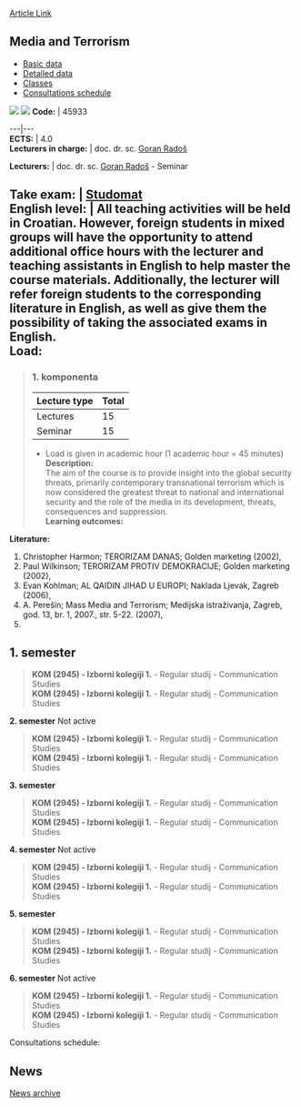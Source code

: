 [Article Link](https://www.fhs.hr/en/course/mat)

## Media and Terrorism
  * [Basic data](https://www.fhs.hr/en/course/mat#v1id-523801_809974_1_0 "Basic data")
  * [Detailed data](https://www.fhs.hr/en/course/mat#v1id-523801_809974_1_1 "Detailed data")
  * [Classes](https://www.fhs.hr/en/course/mat#v1id-523801_809974_1_2 "Classes")
  * [Consultations schedule](https://www.fhs.hr/en/course/mat#v1id-523801_809974_1_3 "Consultations schedule")


[![](https://www.fhs.hr/img/flags/gif/hr.gif)](https://www.fhs.hr/predmet/mit) [![](https://www.fhs.hr/img/flags/gif/gb.gif)](https://www.fhs.hr/en/course/mat)
**Code:** |  45933  
  
---|---  
**ECTS:** |  4.0   
**Lecturers in charge:** |  doc. dr. sc. [Goran Radoš](https://www.fhs.hr/staff/goran.rados)   
  
**Lecturers:** |  doc. dr. sc. [Goran Radoš](https://www.fhs.hr/djelatnik/goran.rados) - Seminar  
  
**Take exam:** |  [Studomat](http://www.isvu.hr/studomat)  
**English level:** |  All teaching activities will be held in Croatian. However, foreign students in mixed groups will have the opportunity to attend additional office hours with the lecturer and teaching assistants in English to help master the course materials. Additionally, the lecturer will refer foreign students to the corresponding literature in English, as well as give them the possibility of taking the associated exams in English.   
**Load:**  
---  
> ### 1. komponenta
> | Lecture type | Total  
> ---|---  
> Lectures | 15  
> Seminar | 15  
> * Load is given in academic hour (1 academic hour = 45 minutes)   
**Description:**  
> The aim of the course is to provide insight into the global security threats, primarily contemporary transnational terrorism which is now considered the greatest threat to national and international security and the role of the media in its development, threats, consequences and suppression.  
**Learning outcomes:**  

  
**Literature:**  
  1. Christopher Harmon; TERORIZAM DANAS; Golden marketing (2002), 
  2. Paul Wilkinson; TERORIZAM PROTIV DEMOKRACIJE; Golden marketing (2002), 
  3. Evan Kohlman; AL QAIDIN JIHAD U EUROPI; Naklada Ljevak, Zagreb (2006), 
  4. A. Perešin; Mass Media and Terrorism; Medijska istraživanja, Zagreb, god. 13, br. 1, 2007., str. 5-22. (2007), 
  5. 
  
**1. semester**  
---  
> **KOM (2945) - Izborni kolegiji 1.** - Regular studij - Communication Studies  
>  **KOM (2945) - Izborni kolegiji 1.** - Regular studij - Communication Studies  
>   
  
**2. semester** Not active  
> **KOM (2945) - Izborni kolegiji 1.** - Regular studij - Communication Studies  
>  **KOM (2945) - Izborni kolegiji 1.** - Regular studij - Communication Studies  
>   
  
**3. semester**  
> **KOM (2945) - Izborni kolegiji 1.** - Regular studij - Communication Studies  
>  **KOM (2945) - Izborni kolegiji 1.** - Regular studij - Communication Studies  
>   
  
**4. semester** Not active  
> **KOM (2945) - Izborni kolegiji 1.** - Regular studij - Communication Studies  
>  **KOM (2945) - Izborni kolegiji 1.** - Regular studij - Communication Studies  
>   
  
**5. semester**  
> **KOM (2945) - Izborni kolegiji 1.** - Regular studij - Communication Studies  
>  **KOM (2945) - Izborni kolegiji 1.** - Regular studij - Communication Studies  
>   
  
**6. semester** Not active  
> **KOM (2945) - Izborni kolegiji 1.** - Regular studij - Communication Studies  
>  **KOM (2945) - Izborni kolegiji 1.** - Regular studij - Communication Studies  
>   
Consultations schedule: 


## News
[News archive](https://www.fhs.hr/en/course/mat?@=20pme#news_80570 "News archive")
